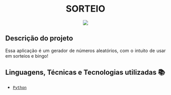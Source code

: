 <h1 align="center"> SORTEIO </h1>
<p align="center"><img src="http://img.shields.io/static/v1?label=STATUS&message=FINALIZADO&color=RED&style=for-the-badge"/></p>


## Descrição do projeto 
<p align="justify">
  Essa aplicação é um gerador de números aleatórios, com o intuito de usar em sorteios e bingo!
</p>

## Linguagens, Técnicas e Tecnologias utilizadas :books:
- [``Python``](https://www.python.org)
